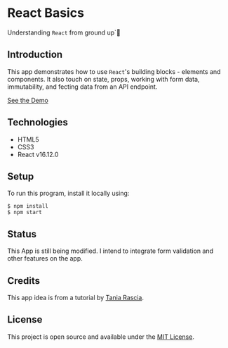 # React Basics

Understanding `React` from ground up`:100:

## Introduction

This app demonstrates how to use `React`'s building blocks - elements and components. It also touch on state, props, working with form data, immutability, and fecting data from an API endpoint.

[See the Demo](https://krebedev.github.io/react-basics01/)

## Technologies

* HTML5
* CSS3
* React v16.12.0

## Setup

To run this program, install it locally using: 

```
$ npm install
$ npm start

```
## Status

This App is still being modified. I intend to integrate form validation and other features on the app.

## Credits
This app idea is from a tutorial by [Tania Rascia](https://www.taniarascia.com/getting-started-with-react/).

## License
This project is open source and available under the [MIT License](LICENSE.md).